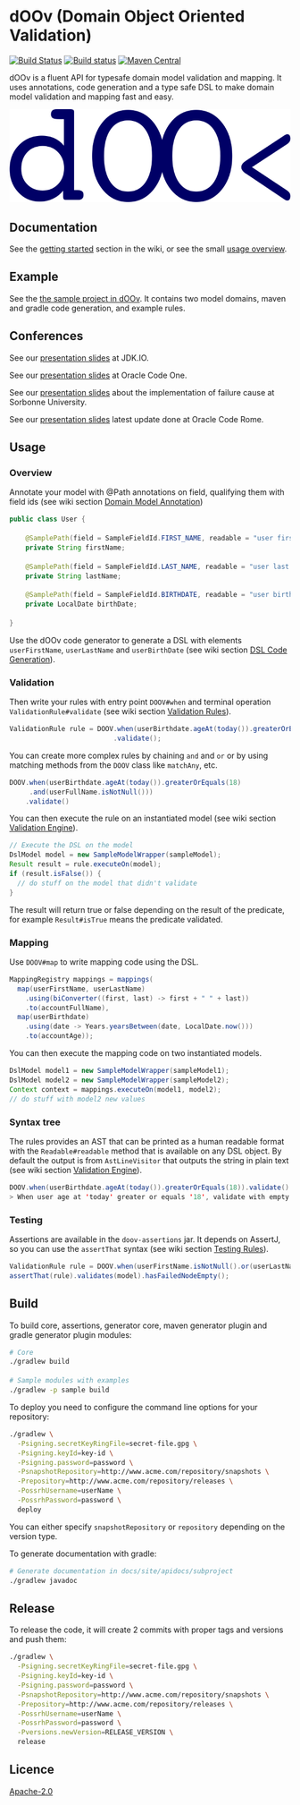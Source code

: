 # dOOv (Domain Object Oriented Validation)

[![Build Status](https://travis-ci.org/doov-io/doov.svg?branch=master)](https://travis-ci.org/doov-io/doov)
[![Build status](https://ci.appveyor.com/api/projects/status/xpesv3x6bwt00ucj/branch/master?svg=true)](https://ci.appveyor.com/project/ozangunalp/doov-j6ky3/branch/master)
[![Maven Central](https://maven-badges.herokuapp.com/maven-central/io.doov/doov-core/badge.svg)](https://maven-badges.herokuapp.com/maven-central/io.doov/doov-core)

dOOv is a fluent API for typesafe domain model validation and mapping. It uses annotations, code generation and a type safe DSL to make domain model validation and mapping fast and easy.

![dOOv logo](docs/svg/doov_logo_2020_blue.svg)

## Documentation

See the [getting started](https://github.com/doov-io/doov/wiki/Getting-Started) section in the wiki, or see the small [usage overview](#usage).

## Example

See the [the sample project in dOOv](sample). It contains two model domains, maven and gradle code generation, and example rules.

## Conferences

See our [presentation slides](https://doov.io/conference/dsl_to_go_beyond_bean_validation_jdk_io.html) at JDK.IO.

See our [presentation slides](https://doov.io/conference/dsl_to_go_beyond_bean_validation_ocode.html) at Oracle Code One.

See our [presentation slides](https://doov.io/conference/implementing_failure_causes_with_doov.html) about the implementation of failure cause at Sorbonne University.

See our [presentation slides](https://doov.io/conference/how_to_create_dsl_with_lambda_builders_roma.html) latest update done at Oracle Code Rome.

## Usage

### Overview

Annotate your model with @Path annotations on field, qualifying them with field ids (see wiki section [Domain Model Annotation](https://github.com/doov-io/doov/wiki/Domain-Model-Annotation))

```java
public class User {

    @SamplePath(field = SampleFieldId.FIRST_NAME, readable = "user first name")
    private String firstName;

    @SamplePath(field = SampleFieldId.LAST_NAME, readable = "user last name")
    private String lastName;

    @SamplePath(field = SampleFieldId.BIRTHDATE, readable = "user birthdate")
    private LocalDate birthDate;

}
```

Use the dOOv code generator to generate a DSL with elements `userFirstName`, `userLastName` and `userBirthDate` (see wiki section [DSL Code Generation](https://github.com/doov-io/doov/wiki/DSL-Code-Generation)).

### Validation

Then write your rules with entry point `DOOV#when` and terminal operation `ValidationRule#validate` (see wiki section [Validation Rules](https://github.com/doov-io/doov/wiki/Validation-Rules)).

```java
ValidationRule rule = DOOV.when(userBirthdate.ageAt(today()).greaterOrEquals(18))
                          .validate();
```

You can create more complex rules by chaining `and` and `or` or by using matching methods from the `DOOV` class like `matchAny`, etc.

```java
DOOV.when(userBirthdate.ageAt(today()).greaterOrEquals(18)
     .and(userFullName.isNotNull()))
    .validate()
```

You can then execute the rule on an instantiated model (see wiki section [Validation Engine](https://github.com/doov-io/doov/wiki/Validation-Engine)).

```java
// Execute the DSL on the model
DslModel model = new SampleModelWrapper(sampleModel);
Result result = rule.executeOn(model);
if (result.isFalse()) {
  // do stuff on the model that didn't validate
}
```

The result will return true or false depending on the result of the predicate, for example `Result#isTrue` means the predicate validated.

### Mapping

Use `DOOV#map` to write mapping code using the DSL.

```java
MappingRegistry mappings = mappings(
  map(userFirstName, userLastName)
    .using(biConverter((first, last) -> first + " " + last))
    .to(accountFullName),
  map(userBirthdate)
    .using(date -> Years.yearsBetween(date, LocalDate.now()))
    .to(accountAge));
```

You can then execute the mapping code on two instantiated models.

```java
DslModel model1 = new SampleModelWrapper(sampleModel1);
DslModel model2 = new SampleModelWrapper(sampleModel2);
Context context = mappings.executeOn(model1, model2);
// do stuff with model2 new values
```

### Syntax tree

The rules provides an AST that can be printed as a human readable format with the `Readable#readable` method that is available on any DSL object. By default the output is from `AstLineVisitor` that outputs the string in plain text (see wiki section [Validation Engine](https://github.com/doov-io/doov/wiki/Validation-Engine)).

```java
DOOV.when(userBirthdate.ageAt(today()).greaterOrEquals(18)).validate().readable()
> When user age at 'today' greater or equals '18', validate with empty message
```

### Testing

Assertions are available in the `doov-assertions` jar. It depends on AssertJ, so you can use the `assertThat` syntax (see wiki section [Testing Rules](https://github.com/doov-io/doov/wiki/Testing-Rules)).

```java
ValidationRule rule = DOOV.when(userFirstName.isNotNull().or(userLastName.isNull())).validate();
assertThat(rule).validates(model).hasFailedNodeEmpty();
```

## Build

To build core, assertions, generator core, maven generator plugin and gradle generator plugin modules:

```bash
# Core
./gradlew build

# Sample modules with examples
./gradlew -p sample build
```

To deploy you need to configure the command line options for your repository:

```bash
./gradlew \
  -Psigning.secretKeyRingFile=secret-file.gpg \
  -Psigning.keyId=key-id \
  -Psigning.password=password \
  -PsnapshotRepository=http://www.acme.com/repository/snapshots \
  -Prepository=http://www.acme.com/repository/releases \
  -PossrhUsername=userName \
  -PossrhPassword=password \
  deploy
```

You can either specify `snapshotRepository` or `repository` depending on the version type.

To generate documentation with gradle:

```bash
# Generate documentation in docs/site/apidocs/subproject
./gradlew javadoc
```

## Release

To release the code, it will create 2 commits with proper tags and versions and push them:

```bash
./gradlew \
  -Psigning.secretKeyRingFile=secret-file.gpg \
  -Psigning.keyId=key-id \
  -Psigning.password=password \
  -PsnapshotRepository=http://www.acme.com/repository/snapshots \
  -Prepository=http://www.acme.com/repository/releases \
  -PossrhUsername=userName \
  -PossrhPassword=password \
  -Pversions.newVersion=RELEASE_VERSION \
  release
```

## Licence

[Apache-2.0](LICENSE)

